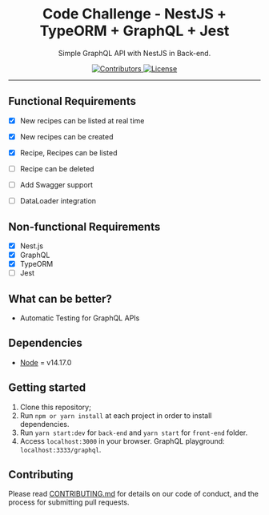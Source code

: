 <h1 align="center">
Code Challenge - NestJS + TypeORM + GraphQL + Jest
</h1>

<p align="center">Simple GraphQL API with NestJS in Back-end. </p>

<p align="center">
  <a href="https://github.com/Rocketseat/youtube-challenge-nestjs-graphql/graphs/contributors">
    <img src="https://img.shields.io/github/contributors/tamert/nest-typeorm-graphql-jest?color=%237159c1&logoColor=%237159c1&style=flat" alt="Contributors">
  </a>
  <a href="https://opensource.org/licenses/MIT">
    <img src="https://img.shields.io/github/license/tamert/nest-typeorm-graphql-jest?color=%237159c1&logo=mit" alt="License">
  </a>
</p>

<hr>


## Functional Requirements

- [x] New recipes can be listed at real time
- [x] New recipes can be created
- [x] Recipe, Recipes can be listed
- [ ] Recipe can be deleted 
- [ ] Add Swagger support
- [ ] DataLoader integration


## Non-functional Requirements

- [x] Nest.js
- [x] GraphQL
- [x] TypeORM
- [ ] Jest

## What can be better?

- Automatic Testing for GraphQL APIs

## Dependencies

- [Node](https://nodejs.org/en/) = v14.17.0

## Getting started

1. Clone this repository;<br />
2. Run `npm or yarn install` at each project in order to install dependencies.<br />
3. Run `yarn start:dev` for `back-end` and `yarn start` for `front-end` folder.<br />
4. Access `localhost:3000` in your browser. GraphQL playground: `localhost:3333/graphql`.<br />

## Contributing

Please read [CONTRIBUTING.md](CONTRIBUTING.md) for details on our code of conduct, and the process for submitting pull requests.
